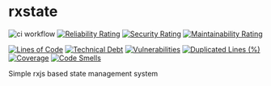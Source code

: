 # rxstate

![ci workflow](https://github.com/blephy/rxstate/actions/workflows/ci.yml/badge.svg)
[![Reliability Rating](https://sonarcloud.io/api/project_badges/measure?project=blephy_rxstate&metric=reliability_rating)](https://sonarcloud.io/summary/new_code?id=blephy_rxstate)
[![Security Rating](https://sonarcloud.io/api/project_badges/measure?project=blephy_rxstate&metric=security_rating)](https://sonarcloud.io/summary/new_code?id=blephy_rxstate)
[![Maintainability Rating](https://sonarcloud.io/api/project_badges/measure?project=blephy_rxstate&metric=sqale_rating)](https://sonarcloud.io/summary/new_code?id=blephy_rxstate)

[![Lines of Code](https://sonarcloud.io/api/project_badges/measure?project=blephy_rxstate&metric=ncloc)](https://sonarcloud.io/summary/new_code?id=blephy_rxstate)
[![Technical Debt](https://sonarcloud.io/api/project_badges/measure?project=blephy_rxstate&metric=sqale_index)](https://sonarcloud.io/summary/new_code?id=blephy_rxstate)
[![Vulnerabilities](https://sonarcloud.io/api/project_badges/measure?project=blephy_rxstate&metric=vulnerabilities)](https://sonarcloud.io/summary/new_code?id=blephy_rxstate)
[![Duplicated Lines (%)](https://sonarcloud.io/api/project_badges/measure?project=blephy_rxstate&metric=duplicated_lines_density)](https://sonarcloud.io/summary/new_code?id=blephy_rxstate)
[![Coverage](https://sonarcloud.io/api/project_badges/measure?project=blephy_rxstate&metric=coverage)](https://sonarcloud.io/summary/new_code?id=blephy_rxstate)
[![Code Smells](https://sonarcloud.io/api/project_badges/measure?project=blephy_rxstate&metric=code_smells)](https://sonarcloud.io/summary/new_code?id=blephy_rxstate)

Simple rxjs based state management system
